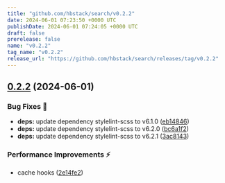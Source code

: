 ```yaml
---
title: "github.com/hbstack/search/v0.2.2"
date: 2024-06-01 07:23:50 +0000 UTC
publishDate: 2024-06-01 07:24:05 +0000 UTC
draft: false
prerelease: false
name: "v0.2.2"
tag_name: "v0.2.2"
release_url: "https://github.com/hbstack/search/releases/tag/v0.2.2"
---
```


## [0.2.2](https://github.com/hbstack/search/compare/v0.2.1...v0.2.2) (2024-06-01)


### Bug Fixes 🐞

* **deps:** update dependency stylelint-scss to v6.1.0 ([eb14846](https://github.com/hbstack/search/commit/eb14846a2ffd028491dfe56f299d672be49fb0d4))
* **deps:** update dependency stylelint-scss to v6.2.0 ([bc6a1f2](https://github.com/hbstack/search/commit/bc6a1f2fc6fdada868a9079b2902b366d48ae7fb))
* **deps:** update dependency stylelint-scss to v6.2.1 ([3ac8143](https://github.com/hbstack/search/commit/3ac8143edd654a683151cb45037c63a61e94bd68))


### Performance Improvements ⚡️

* cache hooks ([2e14fe2](https://github.com/hbstack/search/commit/2e14fe21c26284f731a1284ca51adfa41448d206))
